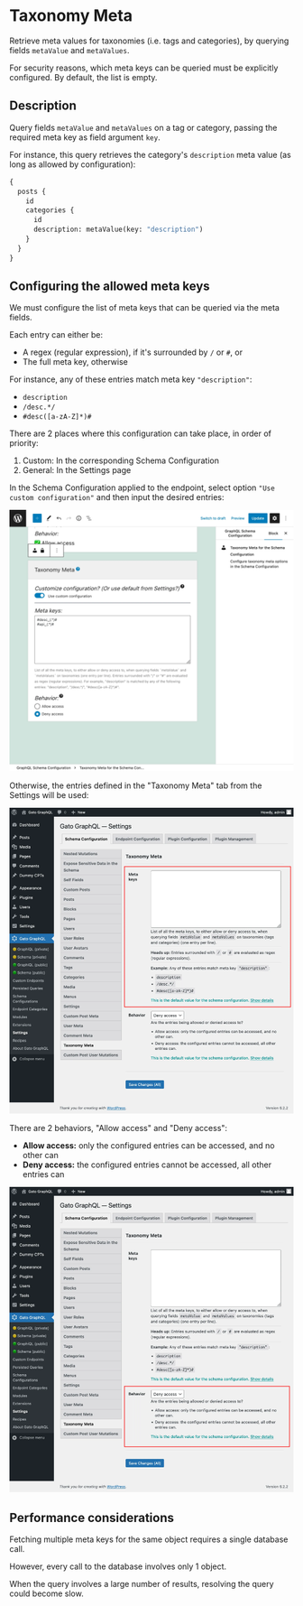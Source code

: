 # Taxonomy Meta

Retrieve meta values for taxonomies (i.e. tags and categories), by querying fields `metaValue` and `metaValues`.

For security reasons, which meta keys can be queried must be explicitly configured. By default, the list is empty.

## Description

Query fields `metaValue` and `metaValues` on a tag or category, passing the required meta key as field argument `key`.

For instance, this query retrieves the category's `description` meta value (as long as allowed by configuration):

```graphql
{
  posts {
    id
    categories {
      id
      description: metaValue(key: "description")
    }
  }
}
```

## Configuring the allowed meta keys

We must configure the list of meta keys that can be queried via the meta fields.

Each entry can either be:

- A regex (regular expression), if it's surrounded by `/` or `#`, or
- The full meta key, otherwise

For instance, any of these entries match meta key `"description"`:

- `description`
- `/desc.*/`
- `#desc([a-zA-Z]*)#`

There are 2 places where this configuration can take place, in order of priority:

1. Custom: In the corresponding Schema Configuration
2. General: In the Settings page

In the Schema Configuration applied to the endpoint, select option `"Use custom configuration"` and then input the desired entries:

<div class="img-width-1024" markdown=1>

![Defining the entries in the Schema Configuration](../../images/schema-configuration-taxonomy-meta-entries.webp "Defining the entries in the Schema Configuration")

</div>

Otherwise, the entries defined in the "Taxonomy Meta" tab from the Settings will be used:

<div class="img-width-1024" markdown=1>

![Defining the entries in the Settings](../../images/settings-taxonomy-meta-entries.webp "Defining the entries in the Settings")

</div>

There are 2 behaviors, "Allow access" and "Deny access":

- **Allow access:** only the configured entries can be accessed, and no other can
- **Deny access:** the configured entries cannot be accessed, all other entries can

<div class="img-width-1024" markdown=1>

![Defining the access behavior](../../images/schema-configuration-taxonomy-meta-behavior.webp "Defining the access behavior")

</div>

## Performance considerations

Fetching multiple meta keys for the same object requires a single database call.

However, every call to the database involves only 1 object.

When the query involves a large number of results, resolving the query could become slow.
